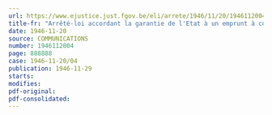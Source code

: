```yaml
---
url: https://www.ejustice.just.fgov.be/eli/arrete/1946/11/20/1946112004/justel
title-fr: "Arrêté-loi accordant la garantie de l'Etat à un emprunt à contracter par [Belgacom] (Modifié par L 1991-03-21/30, art. 55)"
date: 1946-11-20
source: COMMUNICATIONS
number: 1946112004
page: 888888
case: 1946-11-20/04
publication: 1946-11-29
starts:
modifies:
pdf-original:
pdf-consolidated:
---
```


